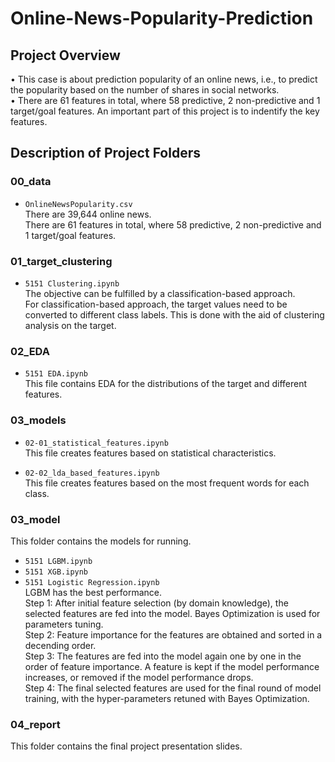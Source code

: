 # Online-News-Popularity-Prediction

## Project Overview
• This case is about prediction popularity of an online news, i.e., to predict the popularity based on the number of shares in social networks.  
• There are 61 features in total, where 58 predictive, 2 non-predictive and 1 target/goal features. An important part of this project is to indentify the key features.  

## Description of Project Folders
### 00_data
 - `OnlineNewsPopularity.csv`  
There are 39,644 online news.  
There are 61 features in total, where 58 predictive, 2 non-predictive and 1 target/goal features.  

### 01_target_clustering  
 - `5151 Clustering.ipynb`  
The objective can be fulfilled by a classification-based approach.  
For classification-based approach, the target values need to be converted to different class labels. This is done with the aid of clustering analysis on the target.  

### 02_EDA  
 - `5151 EDA.ipynb`   
This file contains EDA for the distributions of the target and different features.  

### 03_models 
 - `02-01_statistical_features.ipynb`   
This file creates features based on statistical characteristics.

 - `02-02_lda_based_features.ipynb`  
This file creates features based on the most frequent words for each class.

### 03_model  
This folder contains the models for running.
 - `5151 LGBM.ipynb`  
 - `5151 XGB.ipynb`  
 - `5151 Logistic Regression.ipynb`  
LGBM has the best performance.  
Step 1: After initial feature selection (by domain knowledge), the selected features are fed into the model. Bayes Optimization is used for parameters tuning.    
Step 2: Feature importance for the features are obtained and sorted in a decending order.  
Step 3: The features are fed into the model again one by one in the order of feature importance. A feature is kept if the model performance increases, or removed if the model performance drops.  
Step 4: The final selected features are used for the final round of model training, with the hyper-parameters retuned with Bayes Optimization.  

### 04_report
This folder contains the final project presentation slides. 
